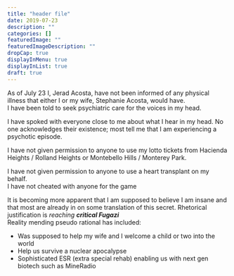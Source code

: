 ```yaml
---
title: "header file"
date: 2019-07-23
description: ""
categories: []
featuredImage: ""
featuredImageDescription: ""
dropCap: true
displayInMenu: true
displayInList: true
draft: true
---
```



As of July 23 I, Jerad Acosta, have not been informed of any physical illness that either I or my wife, Stephanie Acosta, would have. <br>
I have been told to seek psychiatric care for the voices in my head. <br>

I have spoked with everyone close to me about what I hear in my head. No one acknowledges their existence; most tell me that I am experiencing a psychotic episode. <br>


I have not given permission to anyone to use my lotto tickets from Hacienda Heights / Rolland Heights or Montebello Hills / Monterey Park. <br>

I have not given permission to anyone to use a heart transplant on my behalf. <br>
I have not cheated with anyone for the game 


It is becoming more apparent that I am supposed to believe I am insane and that most are already in on some translation of this secret.
Rhetorical justification is *reaching __critical Fugazi__*  
Reality mending pseudo rational has included:
- Was supposed to help my wife and I welcome a child or two into the world <br>  
- Help us survive a nuclear apocalypse <br> 
- Sophisticated ESR (extra special rehab) enabling us with next gen biotech such as MineRadio <br>